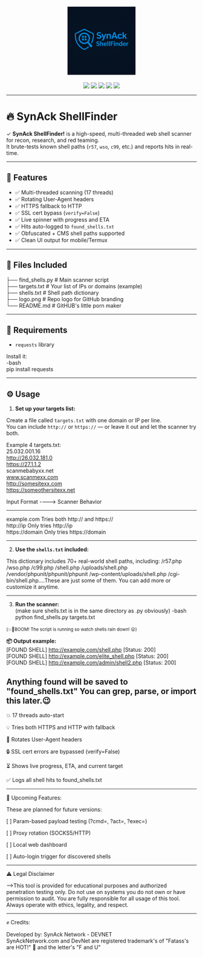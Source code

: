 <p align="center">
  <img src="shell.png" alt="SynAck ShellFinder" width="180"/><br><br>

  <img src="https://img.shields.io/badge/Python-3.x-blue?logo=python&logoColor=white" />
  <img src="https://img.shields.io/badge/Threads-17-red?style=flat-square" />
  <img src="https://img.shields.io/badge/License-Custom-lightgrey?style=flat-square" />
  <img src="https://img.shields.io/badge/SSL-Bypass%20Enabled-critical?style=flat-square&color=purple" />
  <img src="https://img.shields.io/badge/Made%20By-SynAck%20Network-black?style=flat-square" />
</p>

---

# 🔥 SynAck ShellFinder

✓ **SynAck ShellFinder!** is a high-speed, multi-threaded web shell scanner for recon, research, and red teaming.  
It brute-tests known shell paths (`r57`, `wso`, `c99`, etc.) and reports hits in real-time.

---

## 🚀 Features

- ✅ Multi-threaded scanning (17 threads)
- ✅ Rotating User-Agent headers
- ✅ HTTPS fallback to HTTP
- ✅ SSL cert bypass (`verify=False`)
- ✅ Live spinner with progress and ETA
- ✅ Hits auto-logged to `found_shells.txt`
- ✅ Obfuscated + CMS shell paths supported
- ✅ Clean UI output for mobile/Termux

---

## 📂 Files Included

├── find_shells.py # Main scanner script <br>
├── targets.txt    # Your list of IPs or domains (example) <br>
├── shells.txt     # Shell path dictionary <br>
├── logo.png       # Repo logo for GitHub branding <br>
└── README.md      # GitHUB's little porn maker <br>

---

## 🧠 Requirements 
- `requests` library

Install it:<br>
-bash<br>
pip install requests

---

## ⚙️ Usage

1. **Set up your targets list:**

Create a file called `targets.txt` with one domain or IP per line.  
You can include `http://` or `https://` — or leave it out and let the scanner try both.

Example 4 targets.txt:<br>
25.032.001.16<br>
http://26.032.181.0<br>
https://27.1.1.2<br>
scanmebabyxx.net<br>
www.scanmexx.com<br>
http://somesitexx.com<br>
https://someothersitexx.net<br>

Input Format ----> Scanner Behavior
____________________________________
example.com	Tries both http:// and https://<br>
http://ip	Only tries http://ip<br>
https://domain	Only tries https://domain

---

2. **Use the `shells.txt` included:**

This dictionary includes 70+ real-world shell paths, including:
/r57.php /wso.php /c99.php /shell.php /uploads/shell.php /vendor/phpunit/phpunit/phpunit /wp-content/uploads/shell.php /cgi-bin/shell.php....These are just some of them.
You can add more or customize it anytime.

---

3. **Run the scanner:**<br>
(make sure shells.txt is in the same directory as .py obviously)
-bash<br>
python find_shells.py targets.txt

<small>(💥🤯BOOM! The script is running so watch shells rain down! 😮)</small>

**📦 Output example:**<br>
[FOUND SHELL] http://example.com/shell.php [Status: 200]<br>
[FOUND SHELL] http://example.com/elite_shell.php [Status: 200]<br>
[FOUND SHELL] http://example.com/admin/shell2.php [Status: 200]<br>

Anything found will be saved to "found_shells.txt"
You can grep, parse, or import this later.😉
---

💥 17 threads auto-start<br>

💡 Tries both HTTPS and HTTP with fallback<br>

🔁 Rotates User-Agent headers<br>

🔒 SSL cert errors are bypassed (verify=False)<br>

⏳ Shows live progress, ETA, and current target<br>

✅ Logs all shell hits to found_shells.txt<br>

---

🧬 Upcoming Features:<br>

These are planned for future versions:<br>

[ ] Param-based payload testing (?cmd=, ?act=, ?exec=)<br>

[ ] Proxy rotation (SOCKS5/HTTP)<br>

[ ] Local web dashboard <br>

[ ] Auto-login trigger for discovered shells

---

⚠️ Legal Disclaimer

-->This tool is provided for educational purposes and authorized penetration testing only.
Do not use on systems you do not own or have permission to audit. You are fully responsible 
for all usage of this tool. Always operate with ethics, legality, and respect.

---

✊ Credits:

Developed by: SynAck Network - DEVNET<br>
SynAckNetwork.com and DevNet are registered trademark's of "Fatass's are HOT!" 🥵 and the letter's "F and U"


